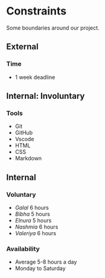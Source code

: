 # Constraints

Some boundaries around our project.

## External

### Time

- 1 week deadline

## Internal: Involuntary

### Tools

- Git
- GitHub
- Vscode
- HTML
- CSS
- Markdown

## Internal

### Voluntary

- _Galal_ 6 hours
- _Bibha_ 5 hours
- _Elnura_ 5 hours
- _Nashmia_ 6 hours
- _Valeriya_ 6 hours

### Availability

- Average 5-8 hours a day
- Monday to Saturday

